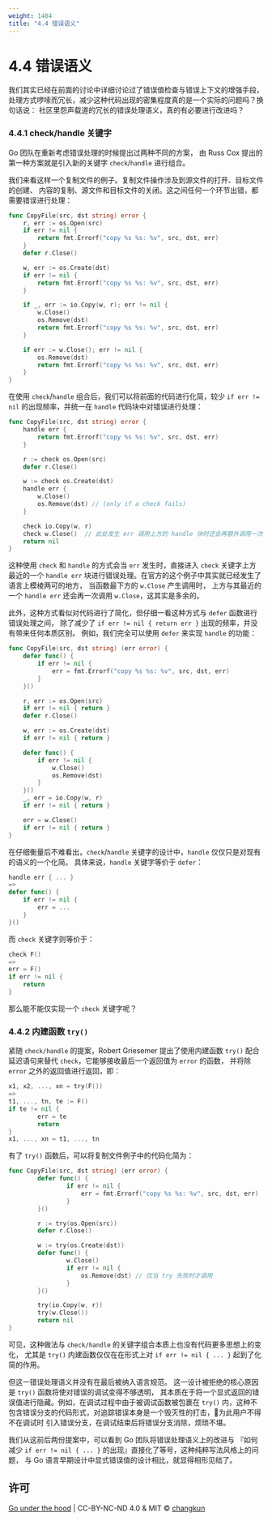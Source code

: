 ```yaml
---
weight: 1404
title: "4.4 错误语义"
---
```


# 4.4 错误语义

我们其实已经在前面的讨论中详细讨论过了错误值检查与错误上下文的增强手段，
处理方式啰嗦而冗长，减少这种代码出现的密集程度真的是一个实际的问题吗？换句话说：
社区里怨声载道的冗长的错误处理语义，真的有必要进行改进吗？

### 4.4.1 check/handle 关键字

Go 团队在重新考虑错误处理的时候提出过两种不同的方案，
由 Russ Cox 提出的第一种方案就是引入新的关键字 `check`/`handle` 进行组合。

我们来看这样一个复制文件的例子。复制文件操作涉及到源文件的打开、目标文件的创建、
内容的复制、源文件和目标文件的关闭。这之间任何一个环节出错，都需要错误进行处理：

```go
func CopyFile(src, dst string) error {
	r, err := os.Open(src)
	if err != nil {
		return fmt.Errorf("copy %s %s: %v", src, dst, err)
	}
	defer r.Close()

	w, err := os.Create(dst)
	if err != nil {
		return fmt.Errorf("copy %s %s: %v", src, dst, err)
	}

	if _, err := io.Copy(w, r); err != nil {
		w.Close()
		os.Remove(dst)
		return fmt.Errorf("copy %s %s: %v", src, dst, err)
	}

	if err := w.Close(); err != nil {
		os.Remove(dst)
		return fmt.Errorf("copy %s %s: %v", src, dst, err)
	}
}
```

在使用 `check`/`handle` 组合后，我们可以将前面的代码进行化简，较少 `if err != nil`
的出现频率，并统一在 `handle` 代码块中对错误进行处理：

```go
func CopyFile(src, dst string) error {
	handle err {
		return fmt.Errorf("copy %s %s: %v", src, dst, err)
	}

	r := check os.Open(src)
	defer r.Close()

	w := check os.Create(dst)
	handle err {
		w.Close()
		os.Remove(dst) // (only if a check fails)
	}

	check io.Copy(w, r)
	check w.Close()  // 此处发生 err 调用上方的 handle 块时还会再额外调用一次 w.Close()
	return nil
}
```

这种使用 `check` 和 `handle` 的方式会当 `err` 发生时，直接进入 `check` 关键字上方
最近的一个 `handle err` 块进行错误处理。在官方的这个例子中其实就已经发生了语言上模棱两可的地方，
当函数最下方的 `w.Close` 产生调用时，
上方与其最近的一个 `handle err` 还会再一次调用 `w.Close`，这其实是多余的。

此外，这种方式看似对代码进行了简化，但仔细一看这种方式与 `defer` 函数进行错误处理之间，
除了减少了 `if err != nil { return err }` 出现的频率，并没有带来任何本质区别。
例如，我们完全可以使用 `defer` 来实现 `handle` 的功能：

```go
func CopyFile(src, dst string) (err error) {
	defer func() {
		if err != nil {
			err = fmt.Errorf("copy %s %s: %v", src, dst, err)
		}
	}()

	r, err := os.Open(src)
	if err != nil { return }
	defer r.Close()

	w, err := os.Create(dst)
	if err != nil { return }

	defer func() {
		if err != nil {
			w.Close()
			os.Remove(dst)
		}
	}()
	_, err = io.Copy(w, r)
	if err != nil { return }

	err = w.Close()
	if err != nil { return }
}
```

在仔细衡量后不难看出，`check`/`handle` 关键字的设计中，`handle` 仅仅只是对现有的语义的一个化简。
具体来说，`handle` 关键字等价于 `defer`：

```go
handle err { ... }
=>
defer func() {
	if err != nil {
		err = ...
	}
}()
```

而 `check` 关键字则等价于：

```go
check F()
=>
err = F()
if err != nil {
	return
}
```

那么能不能仅实现一个 `check` 关键字呢？

### 4.4.2 内建函数 `try()`

紧随 `check/handle` 的提案，Robert Griesemer 提出了使用内建函数 `try()`
配合延迟语句来替代 `check`，它能够接收最后一个返回值为 `error` 的函数，
并将除 `error` 之外的返回值进行返回，即：

```go
x1, x2, ..., xn = try(F())
=>
t1, ..., tn, te := F()
if te != nil {
		err = te
		return
}
x1, ..., xn = t1, ..., tn
```

有了 `try()` 函数后，可以将复制文件例子中的代码化简为：

```go
func CopyFile(src, dst string) (err error) {
		defer func() {
				if err != nil {
					err = fmt.Errorf("copy %s %s: %v", src, dst, err)
				}
		}()

		r := try(os.Open(src))
		defer r.Close()

		w := try(os.Create(dst))
		defer func() {
				w.Close()
				if err != nil {
					os.Remove(dst) // 仅当 try 失败时才调用
				}
		}()

		try(io.Copy(w, r))
		try(w.Close())
		return nil
}
```

可见，这种做法与 `check/handle` 的关键字组合本质上也没有代码更多思想上的变化，
尤其是 `try()` 内建函数仅仅在在形式上对 `if err != nil { ... }` 起到了化简的作用。

但这一错误处理语义并没有在最后被纳入语言规范。
这一设计被拒绝的核心原因是 `try()` 函数将使对错误的调试变得不够透明，
其本质在于将一个显式返回的错误值进行隐藏。例如，在调试过程中由于被调试函数被包裹在 `try()`
内，这种不包含错误分支的代码形式，对追踪错误本身是一个毁灭性的打击，为此用户不得不在调试时
引入错误分支，在调试结束后将错误分支消除，烦琐不堪。

我们从这前后两份提案中，可以看到 Go 团队将错误处理语义上的改进与
『如何减少 `if err != nil { ... }` 的出现』直接化了等号，这种纯粹写法风格上的问题，
与 Go 语言早期设计中显式错误值的设计相比，就显得相形见绌了。

## 许可

[Go under the hood](https://github.com/golang-design/under-the-hood) | CC-BY-NC-ND 4.0 & MIT &copy; [changkun](https://changkun.de)
